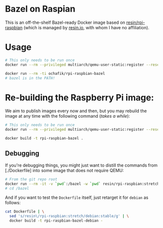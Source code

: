 # Bazel on Raspian

This is an off-the-shelf Bazel-ready Docker image based on
[resin/rpi-raspbian](https://hub.docker.com/r/resin/rpi-raspbian/)
(which is managed by [resin.io](https://resin.io), with whom I have no
affiliation).

# Usage

```bash
# This only needs to be run once
docker run --rm --privileged multiarch/qemu-user-static:register --reset

docker run --rm -ti ochafik/rpi-raspbian-bazel
# bazel is in the PATH!
```

# Re-building the Raspberry Pi image:

We aim to publish images every now and then, but you may rebuild the image at 
any time with the following command (*takes a while*):

```bash
# This only needs to be run once
docker run --rm --privileged multiarch/qemu-user-static:register --reset

docker build -t rpi-raspbian-bazel .
```

## Debugging

If you're debugging things, you might just want to distill the commands from 
[./Dockerfile] into some image that does not require QEMU:

```bash
# From the git repo root
docker run --rm -it -v `pwd`:/bazel -w `pwd` resin/rpi-raspbian:stretch /bin/bash
# cd /bazel
```

And if you want to test the `Dockerfile` itself, just retarget it for `debian`
as follows:

```bash
cat Dockerfile | \
  sed 's/resin\/rpi-raspbian:stretch/debian:stable/g' | \
  docker build -t rpi-raspbian-bazel-debian -
```
